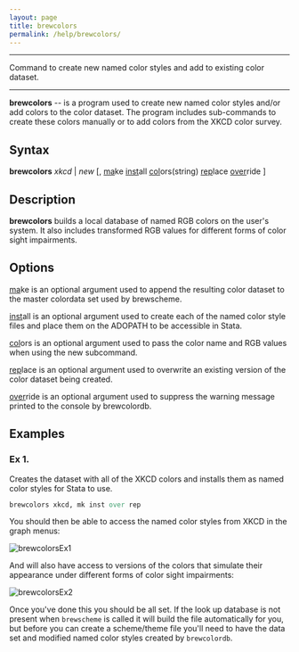```yaml
---
layout: page
title: brewcolors
permalink: /help/brewcolors/
---
```



<hr>
Command to create new named color styles and add to existing color dataset.
<hr>
  
__brewcolors__ -- is a program used to create new named color styles and/or add colors to the color dataset.  The program includes sub-commands to create these colors manually or to add colors from the XKCD color survey.
 
## Syntax
 
__brewcolors__ <em>xkcd</em> | <em>new</em> [, <u>ma</u>ke <u>inst</u>all <u>col</u>ors(string) <u>rep</u>lace <u>over</u>ride ]
 
## Description
 
__brewcolors__ builds a local database of named RGB colors on the user's system.  It also includes transformed RGB values for different forms of color sight impairments.
 
## Options
 
<u>ma</u>ke is an optional argument used to append the resulting color dataset to the master colordata set used by brewscheme.
 
<u>inst</u>all is an optional argument used to create each of the named color style files and place them on the ADOPATH to be accessible in Stata.
 
<u>col</u>ors is an optional argument used to pass the color name and RGB values when using the new subcommand.
 
<u>rep</u>lace is an optional argument used to overwrite an existing version of the color dataset being created.
 
<u>over</u>ride is an optional argument used to suppress the warning message printed to the console by brewcolordb.
 
## Examples

### Ex 1. 
Creates the dataset with all of the XKCD colors and installs them as named color styles for Stata to use.

```Stata
brewcolors xkcd, mk inst over rep
``` 

You should then be able to access the named color styles from XKCD in the graph menus:

![brewcolorsEx1](http://wbuchanan.github.io/brewscheme/img/brewcolorsex1.png)

And will also have access to versions of the colors that simulate their appearance under different forms of color sight impairments:

![brewcolorsEx2](http://wbuchanan.github.io/brewscheme/img/brewcolorsex2.png)

Once you've done this you should be all set.  If the look up database is not present when `brewscheme` is called it will build the file automatically for you, but before you can create a scheme/theme file you'll need to have the data set and modified named color styles created by `brewcolordb`.


